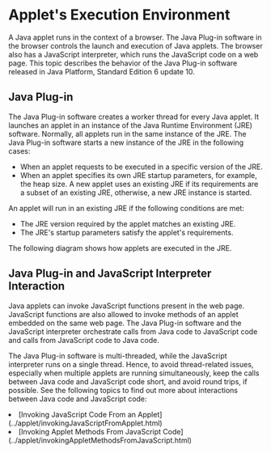 
# Applet's Execution Environment

A Java applet runs in the context of a browser. The Java Plug-in software in the browser controls the launch and execution of Java applets. The browser also has a JavaScript interpreter, which runs the JavaScript code on a web page. This topic describes the behavior of the Java Plug-in software released in Java Platform, Standard Edition 6 update 10.

## Java Plug-in

The Java Plug-in software creates a worker thread for every Java applet. It launches an applet in an instance of the Java Runtime Environment (JRE) software. Normally, all applets run in the same instance of the JRE. The Java Plug-in software starts a new instance of the JRE in the following cases:

- When an applet requests to be executed in a specific version of the JRE.
- When an applet specifies its own JRE startup parameters, for example, the heap size. A new applet uses an existing JRE if its requirements are a subset of an existing JRE, otherwise, a new JRE instance is started.

An applet will run in an existing JRE if the following conditions are met:

- The JRE version required by the applet matches an existing JRE.
- The JRE's startup parameters satisfy the applet's requirements.

The following diagram shows how applets are executed in the JRE.

## Java Plug-in and JavaScript Interpreter Interaction

Java applets can invoke JavaScript functions present in the web page. JavaScript functions are also allowed to invoke methods of an applet embedded on the same web page. The Java Plug-in software and the JavaScript interpreter orchestrate calls from Java code to JavaScript code and calls from JavaScript code to Java code.

The Java Plug-in software is multi-threaded, while the JavaScript interpreter runs on a single thread. Hence, to avoid thread-related issues, especially when multiple applets are running simultaneously, keep the calls between Java code and JavaScript code short, and avoid round trips, if possible. See the following topics to find out more about interactions between Java code and JavaScript code:

<li>
[Invoking JavaScript Code From an Applet](../applet/invokingJavaScriptFromApplet.html)</li>
<li>
[Invoking Applet Methods From JavaScript Code](../applet/invokingAppletMethodsFromJavaScript.html)</li>
